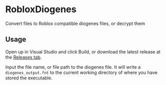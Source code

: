 # RobloxDiogenes
Convert files to Roblox compatible diogenes files, or decrypt them

## Usage
Open up in Visual Studio and click Build, or download the latest release at the [Releases tab](https://github.com/lighterlightbulb/RobloxDiogenes/releases).

Input the file name, or file path to the diogenes file. It will write a `diogenes_output.fnt` to the current working directory of where you have stored the executable.
